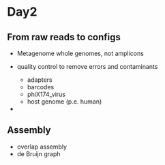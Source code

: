 # Day2

## From raw reads to configs

- Metagenome whole genomes, not amplicons

- quality control to remove errors and contaminants

    - adapters
    - barcodes
    - phiX174_virus
    - host genome (p.e. human)

- 

## Assembly

- overlap assembly
- de Bruijn graph

